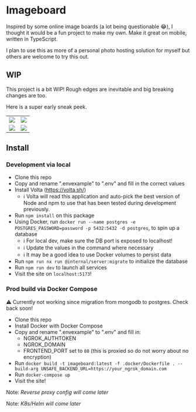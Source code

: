 # Imageboard

Inspired by some online image boards (a lot being questionable 😂), I thought it would be a fun project to make my own. Make it great on mobile, written in TypeScript.

I plan to use this as more of a personal photo hosting solution for myself but others are welcome to try this out.

## WIP

This project is a bit WIP! Rough edges are inevitable and big breaking changes are too.

Here is a super early sneak peek.

|                                                                                                  |                                                                                                  |
| ------------------------------------------------------------------------------------------------ | ------------------------------------------------------------------------------------------------ |
| ![](https://github.com/jack3898/imageboard/assets/28375223/2ace2ce0-1029-4ca3-8512-ecae1e8b3318) | ![](https://github.com/jack3898/imageboard/assets/28375223/5ea1ad6c-4528-41c2-8b9f-141522630874) |
| ![](https://github.com/jack3898/imageboard/assets/28375223/deaa74c7-cccf-4c35-973d-45eec5123252) | ![](https://github.com/jack3898/imageboard/assets/28375223/6c156e05-ae6c-4773-b2de-b59a68c5f4f1) |

## Install

### Development via local

- Clone this repo
- Copy and rename ".envexample" to ".env" and fill in the correct values
- Install Volta (https://volta.sh/)
  - ℹ️ Volta will read this application and auto-pick the best version of Node and npm to use that has been tested during development previously.
- Run `npm install` on this package
- Using Docker, run `docker run --name postgres -e POSTGRES_PASSWORD=password -p 5432:5432 -d postgres`, to spin up a database
  - ℹ️ For local dev, make sure the DB port is exposed to localhost!
  - ℹ️ Update the values in the command where necessary
  - ℹ️ It may be a good idea to use Docker volumes to persist data
- Run `npm run nx run @internal/server:migrate` to initialize the database
- Run `npm run dev` to launch all services
- Visit the site on `localhost:5173`!

### Prod build via Docker Compose

⚠️ Currently not working since migration from mongodb to postgres. Check back soon!

- Clone this repo
- Install Docker with Docker Compose
- Copy and rename ".envexample" to ".env" and fill in:
  - NGROK_AUTHTOKEN
  - NGROK_DOMAIN
  - FRONTEND_PORT set to `80` (this is proxied so do not worry about no encryption)
- Run `docker build -t imageboard:latest -f .docker/Dockerfile . --build-arg UNSAFE_BACKEND_URL=https://your_ngrok_domain.com`
- Run `docker-compose up`
- Visit the site!

Note: _Reverse proxy config will come later_

Note: _K8s/Helm will come later_
